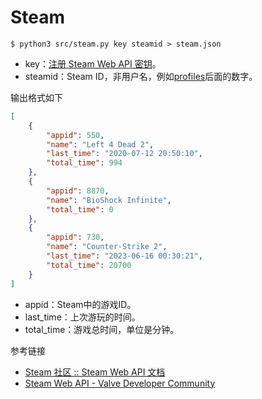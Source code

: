 # Steam

```shell
$ python3 src/steam.py key steamid > steam.json
```

- key：[注册 Steam Web API 密钥](https://steamcommunity.com/dev/apikey)。
- steamid：Steam ID，非用户名，例如[profiles](https://steamcommunity.com/profiles/76561198373797938/)后面的数字。

输出格式如下

```json
[
    {
        "appid": 550,
        "name": "Left 4 Dead 2",
        "last_time": "2020-07-12 20:50:10",
        "total_time": 994
    },
    {
        "appid": 8870,
        "name": "BioShock Infinite",
        "total_time": 0
    },
    {
        "appid": 730,
        "name": "Counter-Strike 2",
        "last_time": "2023-06-16 00:30:21",
        "total_time": 20700
    }
]
```

- appid：Steam中的游戏ID。
- last_time：上次游玩的时间。
- total_time：游戏总时间，单位是分钟。

参考链接

- [Steam 社区 :: Steam Web API 文档](https://steamcommunity.com/dev)
- [Steam Web API - Valve Developer Community](https://developer.valvesoftware.com/wiki/Steam_Web_API)

